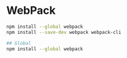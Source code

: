 # WebPack

```bash
npm install --global webpack
npm install --save-dev webpack webpack-cli

## Global
npm install --global webpack
```
